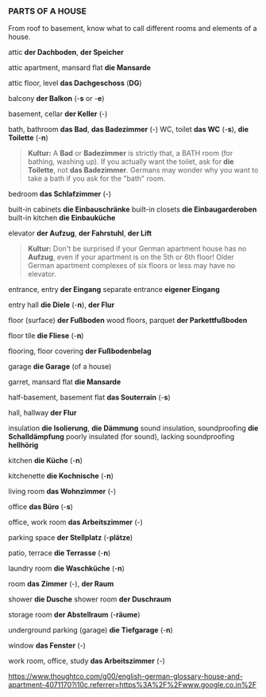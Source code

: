 ### PARTS OF A HOUSE

From roof to basement, know what to call different rooms and elements of a house.

attic **der Dachboden**, **der Speicher**

attic apartment, mansard flat **die Mansarde**

attic floor, level **das Dachgeschoss** (**DG**)

balcony **der Balkon** (-**s** or -**e**)

basement, cellar **der Keller** (-)

bath, bathroom **das Bad**, **das Badezimmer** (-)
WC, toilet **das WC** (-**s**), **die Toilette** (-**n**)

> **Kultur:** A **Bad** or **Badezimmer** is strictly that, a BATH room (for bathing, washing up). If you actually want the toilet, ask for **die Toilette**, not **das Badezimmer**. Germans may wonder why you want to take a bath if you ask for the "bath" room.

bedroom **das Schlafzimmer** (-)

built-in cabinets **die Einbauschränke**
built-in closets **die Einbaugarderoben**
built-in kitchen **die Einbauküche**

elevator **der Aufzug**, **der Fahrstuhl**, **der Lift**

> **Kultur:** Don't be surprised if your German apartment house has no **Aufzug**, even if your apartment is on the 5th or 6th floor! Older German apartment complexes of six floors or less may have no elevator.

entrance, entry  **der Eingang**
   separate entrance **eigener Eingang**

entry hall **die Diele** (-**n**), **der Flur**

floor (surface) **der Fußboden**
   wood floors, parquet **der Parkettfußboden**

floor tile **die Fliese** (-**n**)

flooring, floor covering **der Fußbodenbelag**

garage **die Garage** (of a house)

garret, mansard flat **die Mansarde**

half-basement, basement flat **das Souterrain** (-**s**)

hall, hallway **der Flur**

insulation **die Isolierung**, **die Dämmung**
   sound insulation, soundproofing **die Schalldämpfung**
   poorly insulated (for sound), lacking soundproofing **hellhörig**

kitchen **die Küche** (-**n**)

kitchenette **die Kochnische** (-**n**)

living room **das Wohnzimmer** (-)

office **das Büro** (-**s**)

office, work room **das Arbeitszimmer** (-)

parking space **der Stellplatz** (-**plätze**)

patio, terrace **die Terrasse** (-**n**)

laundry room **die Waschküche** (-**n**)

room **das Zimmer** (-), **der Raum**

shower **die Dusche**
shower room **der Duschraum**

storage room **der Abstellraum** (-**räume**)

underground parking (garage) **die Tiefgarage** (-**n**)

window **das Fenster** (-)

work room, office, study **das Arbeitszimmer** (-)

https://www.thoughtco.com/g00/english-german-glossary-house-and-apartment-4071170?i10c.referrer=https%3A%2F%2Fwww.google.co.in%2F